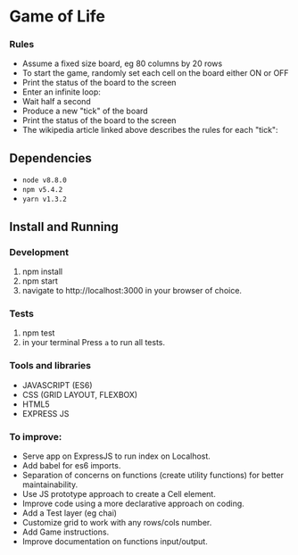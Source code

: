 # Game of Life

### Rules

- Assume a fixed size board, eg 80 columns by 20 rows
- To start the game, randomly set each cell on the board either ON or OFF
- Print the status of the board to the screen
- Enter an infinite loop:
- Wait half a second
- Produce a new "tick" of the board
- Print the status of the board to the screen
- The wikipedia article linked above describes the rules for each "tick":

## Dependencies

* `node v8.8.0`
* `npm v5.4.2`
* `yarn v1.3.2`

## Install and Running

### Development

1. npm install
2. npm start
3. navigate to http://localhost:3000 in your browser of choice.

### Tests

1. npm test
2. in your terminal Press `a` to run all tests.


### Tools and libraries

- JAVASCRIPT (ES6)
- CSS (GRID LAYOUT, FLEXBOX)
- HTML5
- EXPRESS JS


### To improve:

- Serve app on ExpressJS to run index on Localhost.
- Add babel for es6 imports.
- Separation of concerns on functions (create utility functions) for better maintainability.
- Use JS prototype approach to create a Cell element.
- Improve code using a more declarative approach on coding.
- Add a Test layer (eg chai)
- Customize grid to work with any rows/cols number.
- Add Game instructions.
- Improve documentation on functions input/output.
